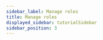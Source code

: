 ```yaml
---
sidebar_label: Manage roles
title: Manage roles
displayed_sidebar: tutorialSidebar
sidebar_position: 3
---
```


